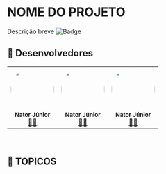 # NOME DO PROJETO

Descrição breve
![Badge](https://img.shields.io/badge/Version-0.1.0-%237159c1?style=for-the-badge&logo=github) 

## 👀 Desenvolvedores
<table>
  <tr>
    <td align="center"><a href="https://github.com/natorjunior"><img style="border-radius: 50%;" src="https://avatars.githubusercontent.com/u/51802728?v=4" width="100px;" alt=""/><br /><sub><b>Nator Júnior</b></sub></a><br /><a href="https://github.com/natorjunior" title="Nator Junior">👨‍🚀</a></td>
    <td align="center"><a href="https://github.com/natorjunior"><img style="border-radius: 50%;" src="https://avatars.githubusercontent.com/u/51802728?v=4" width="100px;" alt=""/><br /><sub><b>Nator Júnior</b></sub></a><br /><a href="https://github.com/natorjunior" title="Nator Junior">👨‍🚀</a></td>
    <td align="center"><a href="https://github.com/natorjunior"><img style="border-radius: 50%;" src="https://avatars.githubusercontent.com/u/51802728?v=4" width="100px;" alt=""/><br /><sub><b>Nator Júnior</b></sub></a><br /><a href="https://github.com/natorjunior" title="Nator Junior">👨‍🚀</a></td>  
  </tr>
</table>
<br>


## 🎯 TOPICOS
